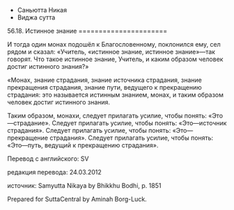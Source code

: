 









* Саньютта Никая
* Виджа сутта


56\.18\. Истинное знание
\=\=\=\=\=\=\=\=\=\=\=\=\=\=\=\=\=\=\=\=\=\=



И тогда один монах подошёл к Благословенному, поклонился ему, сел рядом и сказал: «Учитель, «истинное знание, истинное знание»—так говорят\. Что такое истинное знание, Учитель, и каким образом человек достиг истинного знания?»


«Монах, знание страдания, знание источника страдания, знание прекращения страдания, знание пути, ведущего к прекращению страдания: это называется истинным знанием, монах, и таким образом человек достиг истинного знания\.


Таким образом, монахи, следует прилагать усилие, чтобы понять: «Это—страдание»\. Следует прилагать усилие, чтобы понять: «Это—источник страдания»\. Следует прилагать усилие, чтобы понять: «Это—прекращение страдания»\. Следует прилагать усилие, чтобы понять: «Это—путь, ведущий к прекращению страдания»\.



Перевод с английского: SV


редакция перевода: 24\.03\.2012


источник: Samyutta Nikaya by Bhikkhu Bodhi, p\. 1851


Prepared for SuttaCentral by Aminah Borg\-Luck\.






